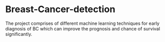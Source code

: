 # Breast-Cancer-detection
The project comprises of different machine learning techniques for early diagnosis of BC which can improve the prognosis and chance of survival significantly.
